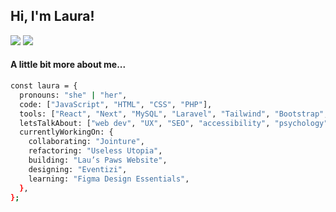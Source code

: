 ## Hi, I'm Laura! 

[![](https://img.shields.io/badge/-laura--artaza-blue?logo=linkedin)](https://www.linkedin.com/in/laura-artaza/)
[![](https://img.shields.io/badge/-Follow-EA4AAA?logo=github)](https://github.com/lolamindi)


 #### A little bit more about me...

```bash
const laura = {
  pronouns: "she" | "her",
  code: ["JavaScript", "HTML", "CSS", "PHP"],
  tools: ["React", "Next", "MySQL", "Laravel", "Tailwind", "Bootstrap", "Jest", "Cypress", "Git"],
  letsTalkAbout: ["web dev", "UX", "SEO", "accessibility", "psychology", "literary fiction"],
  currentlyWorkingOn: {
    collaborating: "Jointure",
    refactoring: "Useless Utopia",
    building: "Lau’s Paws Website",
    designing: "Eventizi",
    learning: "Figma Design Essentials",
  },
};
```
